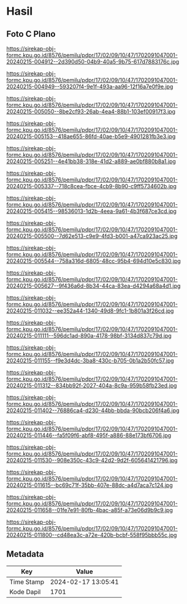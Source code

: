 # Hasil

## Foto C Plano

https://sirekap-obj-formc.kpu.go.id/8576/pemilu/pdpr/17/02/09/10/47/1702091047001-20240215-004912--2d390d50-04b9-40a5-9b75-617d7883176c.jpg

https://sirekap-obj-formc.kpu.go.id/8576/pemilu/pdpr/17/02/09/10/47/1702091047001-20240215-004949--593207f4-9e1f-493a-aa96-12f16a7e0f9e.jpg

https://sirekap-obj-formc.kpu.go.id/8576/pemilu/pdpr/17/02/09/10/47/1702091047001-20240215-005050--8be2cf93-26ab-4ea4-88b1-103ef00917f3.jpg

https://sirekap-obj-formc.kpu.go.id/8576/pemilu/pdpr/17/02/09/10/47/1702091047001-20240215-005153--418ae655-86fd-40ae-b5e9-4901281fb3e3.jpg

https://sirekap-obj-formc.kpu.go.id/8576/pemilu/pdpr/17/02/09/10/47/1702091047001-20240215-005251--4e41bb38-318e-41d2-a889-ae0bf880b8a1.jpg

https://sirekap-obj-formc.kpu.go.id/8576/pemilu/pdpr/17/02/09/10/47/1702091047001-20240215-005337--718c8cea-fbce-4cb9-8b90-c9ff5734602b.jpg

https://sirekap-obj-formc.kpu.go.id/8576/pemilu/pdpr/17/02/09/10/47/1702091047001-20240215-005415--98536013-1d2b-4eea-9a61-4b3f687ce3cd.jpg

https://sirekap-obj-formc.kpu.go.id/8576/pemilu/pdpr/17/02/09/10/47/1702091047001-20240215-005500--7d62e513-c9e9-4fd3-b001-a47ca923ac25.jpg

https://sirekap-obj-formc.kpu.go.id/8576/pemilu/pdpr/17/02/09/10/47/1702091047001-20240215-005544--758a316d-6805-48cc-95b4-694d10e5c830.jpg

https://sirekap-obj-formc.kpu.go.id/8576/pemilu/pdpr/17/02/09/10/47/1702091047001-20240215-005627--9f436a6d-8b34-44ca-83ea-d4294a68a4d1.jpg

https://sirekap-obj-formc.kpu.go.id/8576/pemilu/pdpr/17/02/09/10/47/1702091047001-20240215-011032--ee352a44-1340-49d8-9fc1-1b801a3f26cd.jpg

https://sirekap-obj-formc.kpu.go.id/8576/pemilu/pdpr/17/02/09/10/47/1702091047001-20240215-011111--596dc1ad-890a-4178-98bf-3134d837c79d.jpg

https://sirekap-obj-formc.kpu.go.id/8576/pemilu/pdpr/17/02/09/10/47/1702091047001-20240215-011155--f9e3d4dc-3ba8-430c-b705-0b1a2b50fc57.jpg

https://sirekap-obj-formc.kpu.go.id/8576/pemilu/pdpr/17/02/09/10/47/1702091047001-20240215-011312--834bb92f-2027-404a-8c9a-959b58fb23ed.jpg

https://sirekap-obj-formc.kpu.go.id/8576/pemilu/pdpr/17/02/09/10/47/1702091047001-20240215-011402--76886ca4-d230-44bb-bbda-90bcb206f4a6.jpg

https://sirekap-obj-formc.kpu.go.id/8576/pemilu/pdpr/17/02/09/10/47/1702091047001-20240215-011446--fa5f09f6-abf8-495f-a886-88e173bf6706.jpg

https://sirekap-obj-formc.kpu.go.id/8576/pemilu/pdpr/17/02/09/10/47/1702091047001-20240215-011530--908e350c-43c9-42d2-9d2f-605641421796.jpg

https://sirekap-obj-formc.kpu.go.id/8576/pemilu/pdpr/17/02/09/10/47/1702091047001-20240215-011615--bc69c71f-35bb-407e-88dc-a4d7aca7c124.jpg

https://sirekap-obj-formc.kpu.go.id/8576/pemilu/pdpr/17/02/09/10/47/1702091047001-20240215-011658--01fe7e91-80fb-4bac-a85f-a73e06d9b9c9.jpg

https://sirekap-obj-formc.kpu.go.id/8576/pemilu/pdpr/17/02/09/10/47/1702091047001-20240215-011800--cd48ea3c-a72e-420b-bcbf-558f95bbb55c.jpg


## Metadata

| Key        | Value               |
| ---------- | ------------------- |
| Time Stamp | 2024-02-17 13:05:41 |
| Kode Dapil | 1701                |



